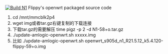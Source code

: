 [![Build N1](https://github.com/MXJNZ6/Flippy-D/actions/workflows/N1.yml/badge.svg)](https://github.com/MXJNZ6/Flippy-D/actions/workflows/N1.yml)
Flippy's openwrt packaged source code
1. cd /mnt/mmcblk2p4
2. wget img或者tar.gz右键复制的下载连接
3. 下载tar.gz的需要解压 time pigz -p 2 -d N1-58+o.tar.gz
4. ./update-amlogic-openwrt.sh    xxxxx.img
5. 比如 ./update-amlogic-openwrt.sh
  openwrt_s905d_n1_R21.5.12_k5.4.120-flippy-59+o.img
